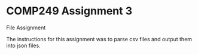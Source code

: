 # COMP249 Assignment 3
 File Assignment

The instructions for this assignment was to parse csv files and output them into json files.
